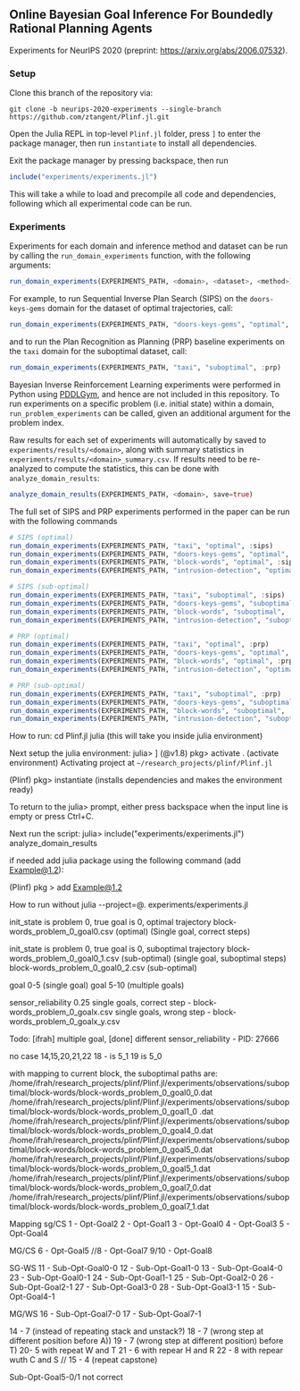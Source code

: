 ## Online Bayesian Goal Inference For Boundedly Rational Planning Agents
Experiments for NeurIPS 2020 (preprint: https://arxiv.org/abs/2006.07532).

### Setup

Clone this branch of the repository via:
```
git clone -b neurips-2020-experiments --single-branch https://github.com/ztangent/Plinf.jl.git
```

Open the Julia REPL in top-level `Plinf.jl` folder, press `]` to enter the package manager, then run `instantiate` to install all dependencies.

Exit the package manager by pressing backspace, then run
```julia
include("experiments/experiments.jl")
```
This will take a while to load and precompile all code and dependencies, following which all experimental code can be run.

### Experiments

Experiments for each domain and inference method and dataset can be run by calling the ```run_domain_experiments``` function, with the following arguments:
```julia
run_domain_experiments(EXPERIMENTS_PATH, <domain>, <dataset>, <method>)
```

For example, to run Sequential Inverse Plan Search (SIPS) on the `doors-keys-gems` domain for the dataset of optimal trajectories, call:
```julia
run_domain_experiments(EXPERIMENTS_PATH, "doors-keys-gems", "optimal", :sips)
```
and to run the Plan Recognition as Planning (PRP) baseline experiments on the `taxi` domain for the suboptimal dataset, call:
```julia
run_domain_experiments(EXPERIMENTS_PATH, "taxi", "suboptimal", :prp)
```
Bayesian Inverse Reinforcement Learning experiments were performed in Python using [PDDLGym](https://github.com/tomsilver/pddlgym/tree/hierarchical_types/custom/inverse_planning), and hence are not included in this repository. To run experiments on a specific problem (i.e. initial state) within a domain, `run_problem_experiments` can be called, given an additional argument for the problem index.

Raw results for each set of experiments will automatically by saved to `experiments/results/<domain>`, along with summary statistics in `experiments/results/<domain>_summary.csv`. If results need to be re-analyzed to compute the statistics, this can be done with `analyze_domain_results`:
```julia
analyze_domain_results(EXPERIMENTS_PATH, <domain>, save=true)
```

The full set of SIPS and PRP experiments performed in the paper can be run with the following commands

```julia
# SIPS (optimal)
run_domain_experiments(EXPERIMENTS_PATH, "taxi", "optimal", :sips)
run_domain_experiments(EXPERIMENTS_PATH, "doors-keys-gems", "optimal", :sips)
run_domain_experiments(EXPERIMENTS_PATH, "block-words", "optimal", :sips)
run_domain_experiments(EXPERIMENTS_PATH, "intrusion-detection", "optimal", :sips)

# SIPS (sub-optimal)
run_domain_experiments(EXPERIMENTS_PATH, "taxi", "suboptimal", :sips)
run_domain_experiments(EXPERIMENTS_PATH, "doors-keys-gems", "suboptimal", :sips)
run_domain_experiments(EXPERIMENTS_PATH, "block-words", "suboptimal", :sips)
run_domain_experiments(EXPERIMENTS_PATH, "intrusion-detection", "suboptimal", :sips)

# PRP (optimal)
run_domain_experiments(EXPERIMENTS_PATH, "taxi", "optimal", :prp)
run_domain_experiments(EXPERIMENTS_PATH, "doors-keys-gems", "optimal", :prp)
run_domain_experiments(EXPERIMENTS_PATH, "block-words", "optimal", :prp)
run_domain_experiments(EXPERIMENTS_PATH, "intrusion-detection", "optimal", :prp)

# PRP (sub-optimal)
run_domain_experiments(EXPERIMENTS_PATH, "taxi", "suboptimal", :prp)
run_domain_experiments(EXPERIMENTS_PATH, "doors-keys-gems", "suboptimal", :prp)
run_domain_experiments(EXPERIMENTS_PATH, "block-words", "suboptimal", :prp)
run_domain_experiments(EXPERIMENTS_PATH, "intrusion-detection", "suboptimal", :prp)
```


How to run:
cd Plinf.jl
julia (this will take you inside julia environment)

Next setup the julia environment:
julia> ]
(@v1.8) pkg> activate . (activate environment)
  Activating project at `~/research_projects/plinf/Plinf.jl`

(Plinf) pkg> instantiate (installs dependencies and makes the environment ready)

To return to the julia> prompt, either press backspace when the input line is empty or press Ctrl+C.

Next run the script:
julia> include("experiments/experiments.jl")
analyze_domain_results

if needed add julia package using the following command (add Example@1.2):

(Plinf) pkg > add Example@1.2

How to run without 
 julia --project=@. experiments/experiments.jl

init_state is problem 0, true goal is 0, optimal trajectory
 block-words_problem_0_goal0.csv (optimal) (Single goal, correct steps)

 init_state is problem 0, true goal is 0, suboptimal trajectory
 block-words_problem_0_goal0_1.csv (sub-optimal) (single goal, suboptimal steps)
 block-words_problem_0_goal0_2.csv (sub-optimal)

 goal 0-5 (single goal)
 goal 5-10 (multiple goals)

 sensor_reliability 0.25
 single goals, correct step - block-words_problem_0_goalx.csv
 single goals, wrong step - block-words_problem_0_goalx_y.csv
 
 Todo:
 [ifrah] 
  multiple goal, 
  [done] different sensor_reliability - PID: 27666

no case 14,15,20,21,22
18 - is 5_1
19 is 5_0

with mapping to current block, the suboptimal paths are: 
/home/ifrah/research_projects/plinf/Plinf.jl/experiments/observations/suboptimal/block-words/block-words_problem_0_goal0_0.dat
/home/ifrah/research_projects/plinf/Plinf.jl/experiments/observations/suboptimal/block-words/block-words_problem_0_goal1_0 .dat
/home/ifrah/research_projects/plinf/Plinf.jl/experiments/observations/suboptimal/block-words/block-words_problem_0_goal4_0.dat
/home/ifrah/research_projects/plinf/Plinf.jl/experiments/observations/suboptimal/block-words/block-words_problem_0_goal5_0.dat
/home/ifrah/research_projects/plinf/Plinf.jl/experiments/observations/suboptimal/block-words/block-words_problem_0_goal5_1.dat
/home/ifrah/research_projects/plinf/Plinf.jl/experiments/observations/suboptimal/block-words/block-words_problem_0_goal7_0.dat
/home/ifrah/research_projects/plinf/Plinf.jl/experiments/observations/suboptimal/block-words/block-words_problem_0_goal7_1.dat

Mapping
sg/CS
1 - Opt-Goal2
2 - Opt-Goal1
3 - Opt-Goal0
4 - Opt-Goal3
5 - Opt-Goal4

MG/CS
6 - Opt-Goal5
//8 - Opt-Goal7
9/10 - Opt-Goal8



SG-WS
11 - Sub-Opt-Goal0-0
12 - Sub-Opt-Goal1-0
13 - Sub-Opt-Goal4-0
23 - Sub-Opt-Goal0-1
24 - Sub-Opt-Goal1-1
25 - Sub-Opt-Goal2-0
26 - Sub-Opt-Goal2-1
27 - Sub-Opt-Goal3-0
28 - Sub-Opt-Goal3-1
15 - Sub-Opt-Goal4-1

MG/WS
16 - Sub-Opt-Goal7-0
17 - Sub-Opt-Goal7-1


14 -  7 (instead of repeating stack and unstack?)
18 - 7 (wrong step at different position before A))
19 - 7 (wrong step at different position) before T)
20- 5 with repeat W and T
21 - 6 with repear H and R
22 - 8 with repear wuth C and S
// 15 - 4 (repeat capstone)

Sub-Opt-Goal5-0/1 not correct